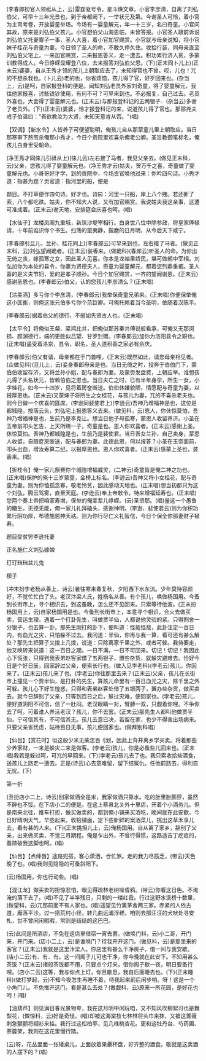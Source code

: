 <!-- { "loadSidebar": true } -->
(李春郎扮官人领祗从上，云)雷霆驱号令，星斗焕文章。小官李彦清，自离了刘弘伯父，可早十三年光景也，到于帝都阙下，一举状元及第。今谢圣人可怜，着小官为主司考卷，开放婴童举场。今场有一婴童解元，年一十三岁，名曰奇童。小官问其故，原来是刘弘伯父孩儿。小官想伯父山海恩临，未曾答报。小官圣人跟前诉说刘弘伯父托妻寄子一事，圣人大喜，着小官加官赐赏。小官就与母亲说知，将小官妹子桂花与奇童为妻。今日领了圣人的命，不敢久停久住。收拾行装，同母亲直至刘弘伯父宅上，一来加官赐赏，二来报恩答义，走一遭去。积功累行济人贫，多蒙训教得成人。今日峥嵘显耀登八位，去来报答刘弘伯父恩。(下)(正末同卜儿上)(正末云)婆婆，自从王秀才领的孩儿上朝取应去了，未知得官也不曾。哎，儿也！兀的不想杀我也。(卜儿云)老的也，你省烦恼，孩儿得了官，好歹回来也。(杂当上，云)是呵，自家报登科的便是。闻知刘弘老员外家刘奇童，得了婴童解元，我往他家报喜，讨些钱钞使用，有何不可？可早来到也。不必报复，自己过去。老员外喜也，大舍得了婴童解元也。(正末云)与那报登科记的五两银子．(杂当云)多谢了老员外。(下)(正末云)婆婆，恰才报登科记的来，说道孩儿得了官也。那邵尧夫戒子伯温曰："吾欲教汝为大贤，未知天意肯从否。"(唱)

【双调】【新水令】人皆养子可便望聪明，俺孩儿自从那蒙童儿里上朝取应。当日那寒审下熬煎杀俺那小秀才，今日个贡院里欢喜杀俺老公卿。圣旨教御笔标名，俺孩儿白身里受朝命。

(净王秀才同俫儿引祗从上)(俫儿云)左右接了马者，我见父亲去。(做见正末科，云)父亲，您孩儿得了婴童解元也。(净王秀才云)姑夫，贺万千之喜，奇童做了婴童解元也。小哥哥好才学，到的贡院中，今场贡官唤他过来：你吟四句诗。小秀才道：指甚为题？贡官道：指河里的船，便是

题目。不打草便作四句诗。好才也。诗曰：河里一只船，岸上八个拽。若还断了索，八个都吃跌。姑夫，你不知大人说，又有加官赐赏。我说姑夫我这亲事，这遭可准成着。(正末云)谢天地，安排筵会庆喜也呵。(唱)

【水仙子】龙楼凤阁九重城，新筑沙堤宰相行。白身世八位中除参政，将皇家俸禄请，十年前谁识你个书生。扫荡的蛮夷静，揩磨的日月明，从今后天下咸宁。

(李春郎引旦儿、兰孙、桂花同上)(李春郎云)可早来到也，左右接了马者。(做见正末科，云)刘弘望阙跪者。(正末云)装香来。(做跪科)(春郎云)听圣人的命。为你出无倚之丧，嫁孤寒之女，因此圣人见喜。你本是龙袖里娇民，堪可做朝中宰相。刘弘加你为本处的县令，你妻为贤德夫人，奇童为婴童解元，都着您列鼎重裀。圣人喜的是义夫节妇，爱的是孝子顺孙。今日个加官赐赏，一齐的望阙谢恩。(正末云)感谢圣恩也。(李春郎云)伯父，认的您孩儿李彦清么？(正末唱)

【沽美酒】多亏你个李彦清，(李春郎云)我举保奇童兄弟来。(正末唱)你便保举俺这小匡衡，则俺这张元伯多亏你个范巨卿。可俺托赖着当今圣明，依随着汉陈平。

(李春郎云)据着伯父的德行，不弱如先贤古人也。(正末唱)

【太平令】将俺似王粲、梁鸿比并，把俺似那苏秦共傅说般看承，可俺又无那闵损、颜渊德行，端的更胜似吕望、甘罗封赠。(李春郎云)加你为洛阳县令之职也。(正末唱)遥受着洛京，县令，职名，圣人道积善之家必有余庆。

(李春郎云)伯父有请，母亲都在于门首哩。(正末云)既然如此，请您母亲相见者。(众做见科)(旦儿上，云)妾身春郎母亲是也。当日无倚之时，投奔于伯伯门下，蒙伯伯收留存济，又将兰孙小姐，配与春郎为妻。及蒙赍发盘费，上朝应举。谁想孩儿得了头名状元，皆赖伯伯之恩也。当日夫亡之时，已有半年身孕，所生一女，小字桂花，如今一十四岁，见将着房奁断送。伯伯休嫌貌陋，情愿配与奇童为妻，以报厚恩也。(正末云)又蒙婶子将所生之女桂花，与孩儿为妻，兀的不喜杀老夫也。则今日做一个庆喜的筵席。(李逊同裴使君上)(李逊云)吾神乃增福神是也，这位是都城隍。按落云头，刘弘宅上报恩答义去来。(做见科，云)恩人，你休惊莫怕，吾神乃增福神是也，生前乃是李克让。想当日他子母孤寒，蒙恩人收留养济。小圣在玉帝前叩头乞告，上天所赐一子，奇童是也。恩人你欢喜者。(正末云)感谢上圣。休惊莫怕。吾神乃都城隍是也，生前乃是裴使君。当日吾女兰孙，自己卖身，蒙恩人收留，自赔奁房断送，配与春郎为妻。此德此恩，何以报答？小圣在玉帝面前，叩头出血，增汝寿算二纪，以报厚恩也。恩人你欢喜者。(正末云)感蒙上圣也，装香来。(唱)

【折桂令】俺一家儿祭赛你个城隍增福威灵，(二神云)奇童皆是俺二神之功也。(正末唱)保护的俺十三岁蒙童，金榜上标名。(李逊云)吾神又将小女桂花，配与奇童为妻。则为你恤孤念寡，敬老怜贫，因此感动天地也。(正末唱)想当初都只为这个刘弘，腾云驾雾，直至天庭。(李逊云)奉上帝敕令，特来增福延寿也。(正末唱)您两个奏上帝把咱家寿增，保举的俺辈辈儿峥嵘。(云)圣贤那。(唱)量这一个愚鲁的鲰生，无德无能，俺一家儿礼拜磕头，感谢神明。(李逊、裴使君云)则为你积功累行阴功厚，布德施恩神天祜。则为你行尽仁义礼智信，今日个保全你那妻财子禄寿。

题目受贫穷李逊托妻

正名施仁义刘弘嫁婢
　




玎玎珰珰盆儿鬼

楔子

(冲末扮孛老杨从善上，诗云)暑往寒来春复秋，夕阳西下水东流。少年莫恃容颜好，不觉忙忙白了头。老汉汴梁人氏，姓杨名从善。有个孩儿，唤做杨国用。今蚤到长街市上，寻个相识去，到这蚤晚，怎么还不见回来。只索等待他波。(正末扮杨国用上，云)自家杨国用是也。今蚤到长街市上，本意寻个相识，合火去做买卖，营运生理。遇着一个打卦先生，叫做贾半仙，人都说他灵验的紧。只得割舍一分银子，也去算一卦。那先生刚打的卦下，便叫道：怪哉怪哉，此卦注定一百日内，有血光之灾，只怕躲不过去。我问道：半仙，你再与我一算，看可还有甚么解处？那先生把算子又拨上几拨，说道：只除离家千里之外，或者可躲。我待要走，他又唤转来说道：这一百日之期，一日不满，一日不可回来。切记！切记！我因此心下慌张，只得到我表弟赵客家借了五两银子，置些杂货，就躲灾避难去。恰好今日是个好日辰，回家辞过父亲，便索长行也。(做入见孛老科)(孛老云)孩儿，你回来了。(正末云)孩儿来了也。(孛老云)你往那里去来？(正末云)父亲，孩儿在长街市上撞见一个贾半仙，是打卦的先生，算孩儿命里有一百日血光之灾，除千里之外可躲。孩儿心下好生惶惑，只得和表弟赵客处借了五银两子，置办些杂货，做买卖去。就今日辞别了父亲，只等到百日之后，躲过灾难，便回家也。(孛老云)孩儿，便好道阴阳不可信，信了一肚闷。老汉眼睛一对，臂膊一双，只觑着你哩。不争你去了呵，可着谁人养活老汉？孩儿，你不去罢。(正末云)那先生人都叫他做贾半仙，宁可信其有，不可信其无。孩儿去意已决，若留在家，也少不得害出场病来。只要父亲省忧虑，姑待百日无事，孩儿便回家也。(做拜别科唱)

【仙吕】【赏花时】似这般少米无柴怎百刂划，因此上背井离乡学买卖。将着那些少养家财，一来是躲灾二来是做客。(孛老云)孩儿，你是必蚤些儿回来也。(正末唱)我若是躲过呵，可兀的早回来。(下)(孛老云)孩儿去了也。我只索收拾些酒食，送孩儿上路走一遭去。正是(诗云)心去意难留，留下结冤仇。任他前路去，得利自无忧。(下)


第一折

(丑扮店小二上，诗云)别家做酒全是米，我家做酒只靠水。吃的肚里胀膨脝，虽然不醉也不馁。在下店小二的便是。在这上蔡县北关外十里店，开着个小酒务儿。但是南来北往，推车打担，做买做卖的，都到俺小铺来买酒吃，晚间就在此安歇。今日好晴明天气，早些起来，收拾铺面，定下些新鲜的案酒菜儿，挑出这草禾享儿去，看有甚的人来。(下)(正末挑担儿上，云)俺杨国用。自从离了家乡，辞别了父亲，出来做买卖，不觉三月期程。俺是乍出外，不曾行得惯，这路途吉丁疙疸的，蚤蹅破我这脚也呵。(唱)

【仙吕】【点绛唇】途路兜搭，客心潇洒，仓忙煞。走的我力尽筋乏，(带云)天色晚了也。(唱)我则见隐隐的可蚤斜阳下。

(云)杨国用，你也行动些。(唱)

【混江龙】做买卖的担惊忍怕，眼见得疏林老树噪昏鸦。(带云)你看这日色。不淹淹的落下去了。(唱)不见了半竿残日，只剩的一缕红霞。行过这野水溪桥十数里，(做望科，云)兀那前面不有人家也。(唱)遥望见竹篱茅舍两三家。赤紧的人依古道，雁落平沙。过一搭荒村小径，转几曲远浦浮槎。咱则去那汪汪的犬吠处寻安札，世不曾闲闲暇暇，常则是结结的这巴巴。

(云)此间是所酒店，不免在这店里借宿一宵去罢。(做唤门科，云)小二哥，开门来，开门来。(店小二上，云)是谁唤门？待我开开这门。(做见科，云)是那里来的客官？(正末云)我就是这里汴梁人。你店里有甚么干净房子，借一间与我安歇。(店小二云)有、有、有。这一间阁子儿可也干净，你今晚就在此安下。不知用甚么茶饭？(正末云)诸般茶饭都不用，只要点个灯来，借你阁子歇一夜，明日要蚤行哩。(店小二云)这等，我与你点上灯，你且歇息，我自后面睡去也。(下)(正末睡科)(做打梦起，云)不知今夜怎生再睡不着，待我起来前后闲步咱。呀！这是一个小角门儿。不免推开这门，看是甚么去处？(做觑科，云)原来一所花园，是好花也呵！(唱)

【油葫芦】则见满目春光景物夸，我在这月明中闲玩咱，又不知风吹柳絮可也是舞梨花，(做惊科，云)好是奇怪。(唱)却被这海棠枝七林林将头巾来抹，又被这蔷薇刺急颤颤将绸衫来挂。我行过这松柏亭，见几株桃杏花。更和这牡丹台、芍药圃、荼蘼架，我则在这花里慢行踏。

(云)呀，花丛里面一张矮桌儿，上面放着果罍杯盘，好齐整的酒食。敢就是这卖酒的人摆下的？(唱)

